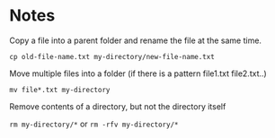 # Notes

Copy a file into a parent folder and rename the file at the same time.

`cp old-file-name.txt my-directory/new-file-name.txt`

Move multiple files into a folder (if there is a pattern file1.txt file2.txt..)

`mv file*.txt my-directory`

Remove contents of a directory, but not the directory itself

`rm my-directory/*` or `rm -rfv my-directory/*`
